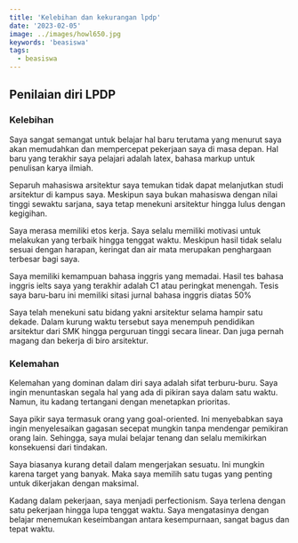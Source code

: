 ```yaml
---
title: 'Kelebihan dan kekurangan lpdp'
date: '2023-02-05'
image: ../images/howl650.jpg
keywords: 'beasiswa'
tags:
  - beasiswa
---
```


## Penilaian diri LPDP

### Kelebihan

Saya sangat semangat untuk belajar hal baru terutama yang menurut saya akan memudahkan dan mempercepat pekerjaan saya di masa depan. Hal baru yang terakhir saya pelajari adalah latex, bahasa markup untuk penulisan karya ilmiah.

Separuh mahasiswa arsitektur saya temukan tidak dapat melanjutkan studi arsitektur di kampus saya. Meskipun saya bukan mahasiswa dengan nilai tinggi sewaktu sarjana, saya tetap menekuni arsitektur hingga lulus dengan kegigihan.

Saya merasa memiliki etos kerja. Saya selalu memiliki motivasi untuk melakukan yang terbaik hingga tenggat waktu. Meskipun hasil tidak selalu sesuai dengan harapan, keringat dan air mata merupakan penghargaan terbesar bagi saya.

Saya memiliki kemampuan bahasa inggris yang memadai. Hasil tes bahasa inggris ielts saya yang terakhir adalah C1 atau peringkat menengah. Tesis saya baru-baru ini memiliki sitasi jurnal bahasa inggris diatas 50%

Saya telah menekuni satu bidang yakni arsitektur selama hampir satu dekade. Dalam kurung waktu tersebut saya menempuh pendidikan arsitektur dari SMK hingga perguruan tinggi secara linear. Dan juga pernah magang dan bekerja di biro arsitektur.

### Kelemahan

Kelemahan yang dominan dalam diri saya adalah sifat terburu-buru. Saya ingin menuntaskan segala hal yang ada di pikiran saya dalam satu waktu. Namun, itu kadang tertangani dengan menetapkan prioritas.

Saya pikir saya termasuk orang yang goal-oriented. Ini menyebabkan saya ingin menyelesaikan gagasan secepat mungkin tanpa mendengar pemikiran orang lain. Sehingga, saya mulai belajar tenang dan selalu memikirkan konsekuensi dari tindakan.

Saya biasanya kurang detail dalam mengerjakan sesuatu. Ini mungkin karena target yang banyak. Maka saya memilih satu tugas yang penting untuk dikerjakan dengan maksimal.

Kadang dalam pekerjaan, saya menjadi perfectionism. Saya terlena dengan satu pekerjaan hingga lupa tenggat waktu. Saya mengatasinya dengan belajar menemukan keseimbangan antara kesempurnaan, sangat bagus dan tepat waktu.
